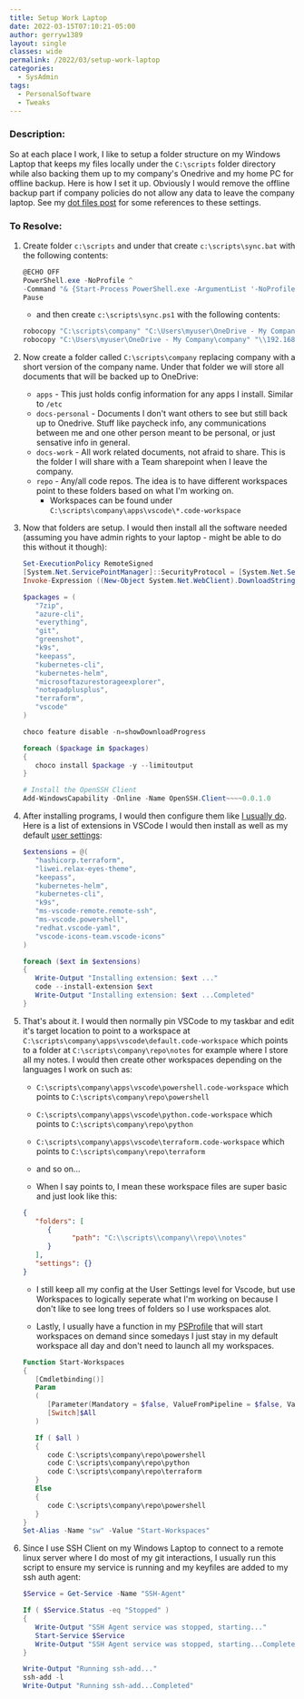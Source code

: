 ```yaml
---
title: Setup Work Laptop
date: 2022-03-15T07:10:21-05:00
author: gerryw1389
layout: single
classes: wide
permalink: /2022/03/setup-work-laptop
categories:
  - SysAdmin
tags:
  - PersonalSoftware
  - Tweaks
---
```

<!--more-->

### Description:

So at each place I work, I like to setup a folder structure on my Windows Laptop that keeps my files locally under the `C:\scripts` folder directory while also backing them up to my company's Onedrive and my home PC for offline backup. Here is how I set it up. Obviously I would remove the offline backup part if company policies do not allow any data to leave the company laptop. See my [dot files post](https://automationadmin.com/2022/01/dot-files) for some references to these settings.

### To Resolve:

1. Create folder `c:\scripts` and under that create `c:\scripts\sync.bat` with the following contents:

   ```powershell
   @ECHO OFF
   PowerShell.exe -NoProfile ^
   -Command "& {Start-Process PowerShell.exe -ArgumentList '-NoProfile -ExecutionPolicy Bypass -File ""%~dpn0.ps1""'}"
   Pause
   ```

   - and then create `c:\scripts\sync.ps1` with the following contents:

   ```powershell
   robocopy "C:\scripts\company" "C:\Users\myuser\OneDrive - My Company\company" /mir /xd '.git'
   robocopy "C:\Users\myuser\OneDrive - My Company\company" "\\192.168.50.50\backup" /mir /np /ndl /log:"c:\scripts\robocopy.log"
   ```

1. Now create a folder called `C:\scripts\company` replacing company with a short version of the company name. Under that folder we will store all documents that will be backed up to OneDrive:

   - `apps` - This just holds config information for any apps I install. Similar to `/etc`
   - `docs-personal` - Documents I don't want others to see but still back up to Onedrive. Stuff like paycheck info, any communications between me and one other person meant to be personal, or just sensative info in general.
   - `docs-work` - All work related documents, not afraid to share. This is the folder I will share with a Team sharepoint when I leave the company.
   - `repo` - Any/all code repos. The idea is to have different workspaces point to these folders based on what I'm working on.
      - Workspaces can be found under `C:\scripts\company\apps\vscode\*.code-workspace`

1. Now that folders are setup. I would then install all the software needed (assuming you have admin rights to your laptop - might be able to do this without it though):

   ```powershell
   Set-ExecutionPolicy RemoteSigned
   [System.Net.ServicePointManager]::SecurityProtocol = [System.Net.ServicePointManager]::SecurityProtocol -bor 3072
   Invoke-Expression ((New-Object System.Net.WebClient).DownloadString('https://chocolatey.org/install.ps1'))

   $packages = ( 
      "7zip",
      "azure-cli",
      "everything",
      "git",
      "greenshot",
      "k9s",
      "keepass",
      "kubernetes-cli",
      "kubernetes-helm",
      "microsoftazurestorageexplorer",
      "notepadplusplus",
      "terraform",
      "vscode"
   )

   choco feature disable -n=showDownloadProgress

   foreach ($package in $packages)
   {
      choco install $package -y --limitoutput
   }

   # Install the OpenSSH Client
   Add-WindowsCapability -Online -Name OpenSSH.Client~~~~0.0.1.0
   ```

1. After installing programs, I would then configure them like [I usually do](https://automationadmin.com/2018/08/setup-a-new-computer/). Here is a list of extensions in VSCode I would then install as well as my default [user settings](https://github.com/gerryw1389/misc/blob/main/vscode/settings-sync.json):

   ```powershell
   $extensions = @(
      "hashicorp.terraform",
      "liwei.relax-eyes-theme",
      "keepass",
      "kubernetes-helm",
      "kubernetes-cli",
      "k9s",
      "ms-vscode-remote.remote-ssh",    
      "ms-vscode.powershell",
      "redhat.vscode-yaml",
      "vscode-icons-team.vscode-icons"
   )

   foreach ($ext in $extensions)
   {
      Write-Output "Installing extension: $ext ..."
      code --install-extension $ext
      Write-Output "Installing extension: $ext ...Completed"
   }
   ```

1. That's about it. I would then normally pin VSCode to my taskbar and edit it's target location to point to a workspace at `C:\scripts\company\apps\vscode\default.code-workspace` which points to a folder at `C:\scripts\company\repo\notes` for example where I store all my notes. I would then create other workspaces depending on the languages I work on such as:

   - `C:\scripts\company\apps\vscode\powershell.code-workspace` which points to `C:\scripts\company\repo\powershell`
   - `C:\scripts\company\apps\vscode\python.code-workspace` which points to `C:\scripts\company\repo\python`
   - `C:\scripts\company\apps\vscode\terraform.code-workspace` which points to `C:\scripts\company\repo\terraform`
   - and so on...

   - When I say points to, I mean these workspace files are super basic and just look like this:

   ```json
   {
      "folders": [
         {
               "path": "C:\\scripts\\company\\repo\\notes"
         }
      ],
      "settings": {}
   }
   ```

   - I still keep all my config at the User Settings level for Vscode, but use Workspaces to logically seperate what I'm working on because I don't like to see long trees of folders so I use workspaces alot.

   - Lastly, I usually have a function in my [PSProfile](https://github.com/gerryw1389/misc/blob/main/dot-files/Microsoft.Powershell_profile.ps1) that will start workspaces on demand since somedays I just stay in my default workspace all day and don't need to launch all my workspaces.

   ```powershell
   Function Start-Workspaces
   {
      [Cmdletbinding()]
      Param
      (
         [Parameter(Mandatory = $false, ValueFromPipeline = $false, ValueFromPipelineByPropertyName = $false, Position = 0)]
         [Switch]$All
      )  

      If ( $all )
      {
         code C:\scripts\company\repo\powershell
         code C:\scripts\company\repo\python
         code C:\scripts\company\repo\terraform
      }
      Else
      {
         code C:\scripts\company\repo\powershell
      }
   }
   Set-Alias -Name "sw" -Value "Start-Workspaces"
   ```

1. Since I use SSH Client on my Windows Laptop to connect to a remote linux server where I do most of my git interactions, I usually run this script to ensure my service is running and my keyfiles are added to my ssh auth agent:

   ```powershell
   $Service = Get-Service -Name "SSH-Agent"

   If ( $Service.Status -eq "Stopped" )
   {
      Write-Output "SSH Agent service was stopped, starting..."
      Start-Service $Service
      Write-Output "SSH Agent service was stopped, starting...Completed"
   }

   Write-Output "Running ssh-add..."
   ssh-add -l
   Write-Output "Running ssh-add...Completed"
   ```